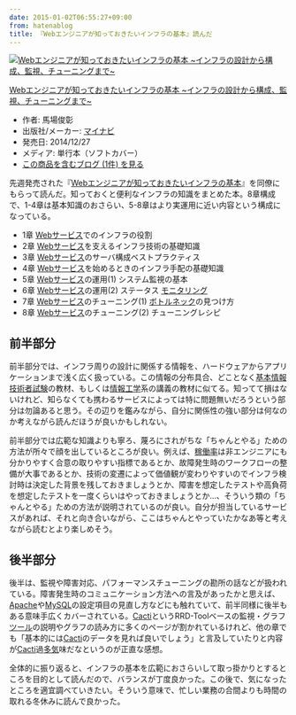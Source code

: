 ```yaml
---
date: 2015-01-02T06:55:27+09:00
from: hatenablog
title: 『Webエンジニアが知っておきたいインフラの基本』読んだ
---
```


<p><div class="hatena-asin-detail"><a href="http://www.amazon.co.jp/exec/obidos/ASIN/4839953554/r7kamura-22/"><img src="http://ecx.images-amazon.com/images/I/51%2BYTLRuB7L._SL160_.jpg" class="hatena-asin-detail-image" alt="Webエンジニアが知っておきたいインフラの基本 ~インフラの設計から構成、監視、チューニングまで~" title="Webエンジニアが知っておきたいインフラの基本 ~インフラの設計から構成、監視、チューニングまで~"></a><div class="hatena-asin-detail-info"><p class="hatena-asin-detail-title"><a href="http://www.amazon.co.jp/exec/obidos/ASIN/4839953554/r7kamura-22/">Webエンジニアが知っておきたいインフラの基本 ~インフラの設計から構成、監視、チューニングまで~</a></p><ul><li><span class="hatena-asin-detail-label">作者:</span> 馬場俊彰</li><li><span class="hatena-asin-detail-label">出版社/メーカー:</span> <a class="keyword" href="http://d.hatena.ne.jp/keyword/%A5%DE%A5%A4%A5%CA%A5%D3">マイナビ</a></li><li><span class="hatena-asin-detail-label">発売日:</span> 2014/12/27</li><li><span class="hatena-asin-detail-label">メディア:</span> 単行本（ソフトカバー）</li><li><a href="http://d.hatena.ne.jp/asin/4839953554/r7kamura-22" target="_blank">この商品を含むブログ (1件) を見る</a></li></ul></div><div class="hatena-asin-detail-foot"></div></div></p>

<p>先週発売された『<a href="http://www.amazon.co.jp/dp/4839953554/r7kamura-22">Webエンジニアが知っておきたいインフラの基本</a>』を同僚にもらって読んだ。知っておくと便利なインフラの知識をまとめた本。8章構成で、1-4章は基本知識のおさらい、5-8章はより実運用に近い内容という構成になっている。</p>

<ul>
<li>1章 <a class="keyword" href="http://d.hatena.ne.jp/keyword/Web%A5%B5%A1%BC%A5%D3%A5%B9">Webサービス</a>でのインフラの役割</li>
<li>2章 <a class="keyword" href="http://d.hatena.ne.jp/keyword/Web%A5%B5%A1%BC%A5%D3%A5%B9">Webサービス</a>を支えるインフラ技術の基礎知識</li>
<li>3章 <a class="keyword" href="http://d.hatena.ne.jp/keyword/Web%A5%B5%A1%BC%A5%D3%A5%B9">Webサービス</a>のサーバ構成ベストプラクティス</li>
<li>4章 <a class="keyword" href="http://d.hatena.ne.jp/keyword/Web%A5%B5%A1%BC%A5%D3%A5%B9">Webサービス</a>を始めるときのインフラ手配の基礎知識</li>
<li>5章 <a class="keyword" href="http://d.hatena.ne.jp/keyword/Web%A5%B5%A1%BC%A5%D3%A5%B9">Webサービス</a>の運用(1) システム監視の基本</li>
<li>6章 <a class="keyword" href="http://d.hatena.ne.jp/keyword/Web%A5%B5%A1%BC%A5%D3%A5%B9">Webサービス</a>の運用(2) ステータス <a class="keyword" href="http://d.hatena.ne.jp/keyword/%A5%E2%A5%CB%A5%BF%A5%EA%A5%F3%A5%B0">モニタリング</a></li>
<li>7章 <a class="keyword" href="http://d.hatena.ne.jp/keyword/Web%A5%B5%A1%BC%A5%D3%A5%B9">Webサービス</a>のチューニング(1) <a class="keyword" href="http://d.hatena.ne.jp/keyword/%A5%DC%A5%C8%A5%EB%A5%CD%A5%C3%A5%AF">ボトルネック</a>の見つけ方</li>
<li>8章 <a class="keyword" href="http://d.hatena.ne.jp/keyword/Web%A5%B5%A1%BC%A5%D3%A5%B9">Webサービス</a>のチューニング(2)  チューニングレシピ</li>
</ul>


<h2>前半部分</h2>

<p>前半部分では、インフラ周りの設計に関係する情報を、ハードウェアからアプリケーションまで浅く広く扱っている。この情報の分布具合、どことなく<a class="keyword" href="http://d.hatena.ne.jp/keyword/%B4%F0%CB%DC%BE%F0%CA%F3%B5%BB%BD%D1%BC%D4%BB%EE%B8%B3">基本情報技術者試験</a>の教材、もしくは<a class="keyword" href="http://d.hatena.ne.jp/keyword/%BE%F0%CA%F3%B9%A9%B3%D8">情報工学</a>系の講義の教材に似てる。知ってて損はないけれど、知らなくても携わるサービスによっては特に問題無いだろうという部分は勿論あると思う。その辺りを鑑みながら、自分に関係性の強い部分は何なのか考えながら読んだほうが良いかもしれない。</p>

<p>前半部分では広範な知識よりも寧ろ、蔑ろにされがちな「ちゃんとやる」ための方法が所々で顔を出しているところが良い。例えば、<a class="keyword" href="http://d.hatena.ne.jp/keyword/%B2%D4%C6%AF%CE%A8">稼働率</a>は非エンジニアにも分かりやすく合意の取りやすい指標であるとか、故障発生時のワークフローの整備が大事であるとか、技術の変遷によって価値観が変わりやすいのでインフラ検討時は決定した背景を残しておきましょうとか、障害を想定したテストや高負荷を想定したテストを一度くらいはやっておきましょうとか…、そういう類の「ちゃんとやる」ための方法が説明されているのが良い。自分が担当しているサービスがあれば、それと向き合いながら、ここはちゃんとやっていたかなあ等と考えながら読むとより楽しめそう。</p>

<h2>後半部分</h2>

<p>後半は、監視や障害対応、パフォーマンスチューニングの勘所の話などが扱われている。障害発生時のコミュニケーション方法への言及があったかと思えば、<a class="keyword" href="http://d.hatena.ne.jp/keyword/Apache">Apache</a>や<a class="keyword" href="http://d.hatena.ne.jp/keyword/MySQL">MySQL</a>の設定項目の見直し方などにも触れていて、前半同様に後半もある意味手広くカバーされている。<a class="keyword" href="http://d.hatena.ne.jp/keyword/Cacti">Cacti</a>というRRD-Toolベースの監視・グラフ<a class="keyword" href="http://d.hatena.ne.jp/keyword/%A5%C4%A1%BC%A5%EB">ツール</a>の説明やグラフの読み方に多くのページが割かれているけれど、他の章でも「基本的には<a class="keyword" href="http://d.hatena.ne.jp/keyword/Cacti">Cacti</a>のデータを見れば良いでしょう」と言及していたりと内容が<a class="keyword" href="http://d.hatena.ne.jp/keyword/Cacti">Cacti</a>過<a class="keyword" href="http://d.hatena.ne.jp/keyword/%C2%BF%B5%A4">多気</a>味だなというのが正直な感想。</p>

<p>全体的に振り返ると、インフラの基本を広範におさらいして取っ掛かりとするところを目的として読んだので、バランスが丁度良かった。この後で、気になったところを適宜調べていきたい。そういう意味で、忙しい業務の合間よりも時間の取れる冬休みに読んで良かった。</p>

